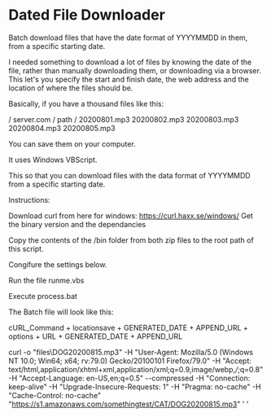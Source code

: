 # Dated File Downloader
Batch download files that have the date format of YYYYMMDD in them, from a specific starting date.

I needed something to download a lot of files by knowing the date of the file, rather than manually downloading them, or downloading via a browser.
This let's you specify the start and finish date, the web address and the location of where the files should be.


Basically, if you have a thousand files like this:

/ server.com / path /
20200801.mp3
20200802.mp3
20200803.mp3
20200804.mp3
20200805.mp3


You can save them on your computer.

It uses Windows VBScript. 
 
This so that you can download files with the data format of YYYYMMDD from a specific starting date.

Instructions:

Download curl from here for windows: https://curl.haxx.se/windows/
Get the binary version and the dependancies

Copy the contents of the /bin folder from both zip files to the root path of this script.

Congifure the settings below.

Run the file runme.vbs

Execute process.bat



The Batch file will look like this:

cURL_Command + locationsave + GENERATED_DATE + APPEND_URL + options + URL + GENERATED_DATE + APPEND_URL

curl  -o "files\DOG20200815.mp3" -H "User-Agent: Mozilla/5.0 (Windows NT 10.0; Win64; x64; rv:79.0) Gecko/20100101 Firefox/79.0" -H "Accept: text/html,application/xhtml+xml,application/xml;q=0.9,image/webp,*/*;q=0.8" -H "Accept-Language: en-US,en;q=0.5" --compressed -H "Connection: keep-alive" -H "Upgrade-Insecure-Requests: 1" -H "Pragma: no-cache" -H "Cache-Control: no-cache" "https://s1.amazonaws.com/somethingtest/CAT/DOG20200815.mp3"
'
'
